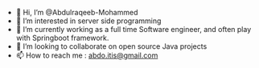 - 👋 Hi, I’m @Abdulraqeeb-Mohammed
- 👀 I’m interested in server side programming
- 🌱 I’m currently working as a full time Software engineer, and often play with  Springboot framework.
- 💞️ I’m looking to collaborate on open source Java projects
- 📫 How to reach me : abdo.itis@gmail.com

<!---
Abdulraqeeb-Mohammed/Abdulraqeeb-Mohammed is a ✨ special ✨ repository because its `README.md` (this file) appears on your GitHub profile.
You can click the Preview link to take a look at your changes.
--->
